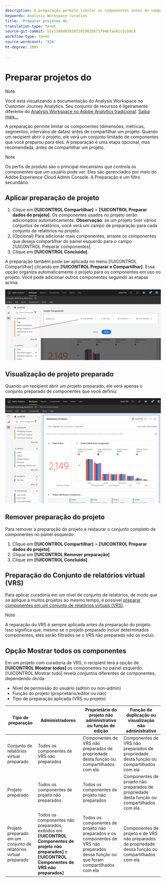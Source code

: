 ```yaml
---
description: A preparação permite limitar os componentes antes de compartilhar um projeto.
keywords: Analysis Workspace curation
title: 'Preparar projetos do '
translation-type: tm+mt
source-git-commit: b1e1548d05859f392902bb71f946fae01c5cb8c8
workflow-type: tm+mt
source-wordcount: '524'
ht-degree: 100%

---
```



# Preparar projetos do 

>[!NOTE]
>
>Você está visualizando a documentação do Analysis Workspace no Customer Journey Analytics. Seu conjunto de recursos é ligeiramente diferente do [Analysis Workspace no Adobe Analytics tradicional](https://docs.adobe.com/content/help/pt-BR/analytics/analyze/analysis-workspace/home.html). [Saiba mais...](/help/getting-started/cja-aa.md)

A preparação permite limitar os componentes (dimensões, métricas, segmentos, intervalos de datas) antes de compartilhar um projeto. Quando um recipient abrir o projeto, ele verá um conjunto limitado de componentes que você preparou para eles. A preparação é uma etapa opcional, mas recomendada, antes de compartilhar um projeto.

>[!NOTE]
> Os perfis de produto são o principal mecanismo que controla os componentes que um usuário pode ver. Eles são gerenciados por meio do Adobe Experience Cloud Admin Console. A Preparação é um filtro secundário.

## Aplicar preparação de projeto

1. Clique em **[!UICONTROL Compartilhar]** > **[!UICONTROL Preparar dados do projeto]**.
Os componentes usados no projeto serão adicionados automaticamente.
   **Observação**: se um projeto tiver vários conjuntos de relatórios, você verá um campo de preparação para cada conjunto de relatórios no projeto.
1. (Opcional) Para adicionar mais componentes, arraste os componentes que deseja compartilhar do painel esquerdo para o campo [!UICONTROL Preparar componentes].
1. Clique em **[!UICONTROL Concluído]**.

A preparação também pode ser aplicada no menu [!UICONTROL Compartilhar] clicando em **[!UICONTROL Preparar e Compartilhar]**. Essa opção organiza automaticamente o projeto para os componentes em uso no projeto. Você pode adicionar outros componentes seguindo as etapas acima.

![](assets/curation-field.png)

## Visualização de projeto preparado

Quando um recipient abrir um projeto preparado, ele verá apenas o conjunto preparado de componentes que você definiu:

![](assets/curate-project.png)

## Remover preparação do projeto

Para remover a preparação do projeto e restaurar o conjunto completo de componentes no painel esquerdo:
1. Clique em **[!UICONTROL Compartilhar]** > **[!UICONTROL Preparar dados do projeto]**.
1. Clique em **[!UICONTROL Remover preparação]**
1. Clique em **[!UICONTROL Concluído]**.

## Preparação do Conjunto de relatórios virtual (VRS)

Para aplicar curadoria em um nível de conjunto de relatórios, de modo que se aplique a muitos projetos ao mesmo tempo, é possível [preparar componentes em um conjunto de relatórios virtuais (VRS)](https://docs.adobe.com/content/help/pt-BR/analytics/components/virtual-report-suites/vrs-components.html).

>[!NOTE]
> A reparação do VRS é sempre aplicada antes da preparação do projeto. Isso significa que, mesmo se o projeto preparado incluir determinados componentes, eles serão filtrados se o VRS não preparado não os incluir.

## Opção Mostrar todos os componentes

Em um projeto com curadoria de VRS, o recipient terá a opção de **[!UICONTROL Mostrar todos]** os componentes no painel esquerdo. [!UICONTROL Mostrar tudo] revela conjuntos diferentes de componentes, dependendo do/da:

* Nível de permissão do usuário (admin ou non-admin)
* Função do projeto (proprietário/editor ou não)
* Tipo de preparação aplicada (VRS ou projeto)

| Tipo de preparação | Administradores | Proprietário do projeto não administrativo ou função de edição | Função de duplicação ou visualização não administrativo |
|---|---|---|---|
| Conjunto de relatórios virtual preparado | Todos os componentes de VRS não preparados | Componentes de VRS não preparados de propriedade desta função ou compartilhados com ela | Componentes de VRS não preparados de propriedade desta função ou compartilhados com ela |
| Projeto preparado | Todos os componentes de projeto não preparados | Todos os componentes de projeto não preparados | Componentes de projeto não preparados de propriedade desta função ou compartilhados com ela |
| Projeto preparado em um conjunto de relatórios virtual preparado | Todos os componentes não preparados, exibidos em **[!UICONTROL Componentes de projeto não preparados]** e **[!UICONTROL Componentes de VRS não preparados]** | Todos os componentes de projeto não preparados e os componentes de VRS não preparados dessa função ou que foram compartilhados com ela | Componentes de projeto e de VRS não preparados de propriedade dessa função ou compartilhados com ela |
